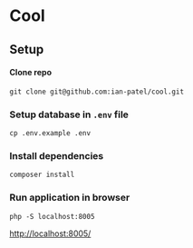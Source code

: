 # Cool

## Setup

#### Clone repo
`git clone git@github.com:ian-patel/cool.git`

### Setup database in `.env` file

`cp .env.example .env`

### Install dependencies
`composer install`

### Run application in browser 

`php -S localhost:8005`

 [http://localhost:8005/](http://localhost:8005/)

 